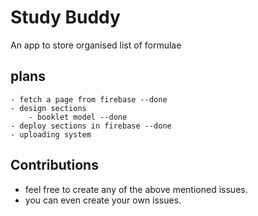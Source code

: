 # Study Buddy

An app to store organised list of formulae

## plans

    - fetch a page from firebase --done
    - design sections
        - booklet model --done
    - deploy sections in firebase --done
    - uploading system

## Contributions

- feel free to create any of the above mentioned issues.
- you can even create your own issues.
